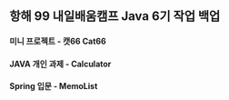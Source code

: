 ## 항해 99 내일배움캠프 Java 6기 작업 백업

#### 미니 프로젝트 - 캣66 Cat66

#### JAVA 개인 과제 - Calculator

#### Spring 입문 - MemoList